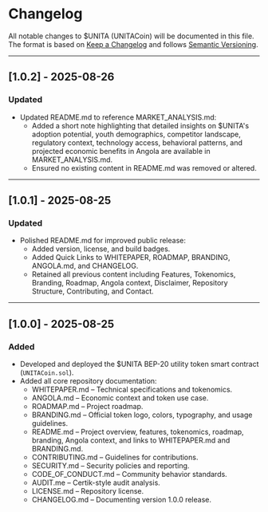# Changelog

All notable changes to $UNITA (UNITACoin) will be documented in this file.  
The format is based on [Keep a Changelog](https://keepachangelog.com/en/1.0.0/) and follows [Semantic Versioning](https://semver.org/).

----------

## [1.0.2] - 2025-08-26

### Updated

-   Updated README.md to reference MARKET_ANALYSIS.md:
    -   Added a short note highlighting that detailed insights on $UNITA's adoption potential, youth demographics, competitor landscape, regulatory context, technology access, behavioral patterns, and projected economic benefits in Angola are available in MARKET_ANALYSIS.md.
    -   Ensured no existing content in README.md was removed or altered.

----------

## [1.0.1] - 2025-08-25

### Updated

-   Polished README.md for improved public release:
    -   Added version, license, and build badges.
    -   Added Quick Links to WHITEPAPER, ROADMAP, BRANDING, ANGOLA.md, and CHANGELOG.
    -   Retained all previous content including Features, Tokenomics, Branding, Roadmap, Angola context, Disclaimer, Repository Structure, Contributing, and Contact.

----------

## [1.0.0] - 2025-08-25

### Added

-   Developed and deployed the $UNITA BEP-20 utility token smart contract (`UNITACoin.sol`).
-   Added all core repository documentation:
    -   WHITEPAPER.md – Technical specifications and tokenomics.
    -   ANGOLA.md – Economic context and token use case.
    -   ROADMAP.md – Project roadmap.
    -   BRANDING.md – Official token logo, colors, typography, and usage guidelines.
    -   README.md – Project overview, features, tokenomics, roadmap, branding, Angola context, and links to WHITEPAPER.md and BRANDING.md.
    -   CONTRIBUTING.md – Guidelines for contributions.
    -   SECURITY.md – Security policies and reporting.
    -   CODE_OF_CONDUCT.md – Community behavior standards.
    -   AUDIT.me – Certik-style audit analysis.
    -   LICENSE.md – Repository license.
    -   CHANGELOG.md – Documenting version 1.0.0 release.
